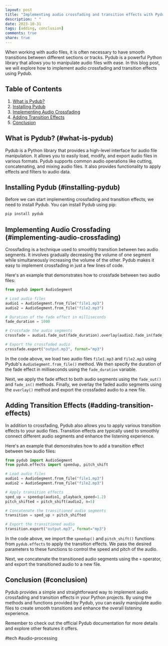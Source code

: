 ```yaml
---
layout: post
title: "Implementing audio crossfading and transition effects with Pydub"
description: " "
date: 2023-10-31
tags: [adding, conclusion]
comments: true
share: true
---
```


When working with audio files, it is often necessary to have smooth transitions between different sections or tracks. Pydub is a powerful Python library that allows you to manipulate audio files with ease. In this blog post, we will explore how to implement audio crossfading and transition effects using Pydub.

## Table of Contents
1. [What is Pydub?](#what-is-pydub)
2. [Installing Pydub](#installing-pydub)
3. [Implementing Audio Crossfading](#implementing-audio-crossfading)
4. [Adding Transition Effects](#adding-transition-effects)
5. [Conclusion](#conclusion)

## What is Pydub? (#what-is-pydub)
Pydub is a Python library that provides a high-level interface for audio file manipulation. It allows you to easily load, modify, and export audio files in various formats. Pydub supports common audio operations like cutting, concatenating, and mixing audio files. It also provides functionality to apply effects and filters to audio data.

## Installing Pydub (#installing-pydub)
Before we can start implementing crossfading and transition effects, we need to install Pydub. You can install Pydub using pip:

```python
pip install pydub
```

## Implementing Audio Crossfading (#implementing-audio-crossfading)
Crossfading is a technique used to smoothly transition between two audio segments. It involves gradually decreasing the volume of one segment while simultaneously increasing the volume of the other. Pydub makes it easy to implement crossfading in just a few lines of code.

Here's an example that demonstrates how to crossfade between two audio files:

```python
from pydub import AudioSegment

# Load audio files
audio1 = AudioSegment.from_file("file1.mp3")
audio2 = AudioSegment.from_file("file2.mp3")

# Duration of the fade effect in milliseconds
fade_duration = 1000

# Crossfade the audio segments
crossfade = audio1.fade_out(fade_duration).overlay(audio2.fade_in(fade_duration))

# Export the crossfaded audio
crossfade.export("output.mp3", format="mp3")
```

In the code above, we load two audio files `file1.mp3` and `file2.mp3` using Pydub's `AudioSegment.from_file()` method. We then specify the duration of the fade effect in milliseconds using the `fade_duration` variable.

Next, we apply the fade effect to both audio segments using the `fade_out()` and `fade_in()` methods. Finally, we overlay the faded audio segments using the `overlay()` method and export the crossfaded audio to a new file.

## Adding Transition Effects (#adding-transition-effects)
In addition to crossfading, Pydub also allows you to apply various transition effects to your audio files. Transition effects are typically used to smoothly connect different audio segments and enhance the listening experience.

Here's an example that demonstrates how to add a transition effect between two audio files:

```python
from pydub import AudioSegment
from pydub.effects import speedup, pitch_shift

# Load audio files
audio1 = AudioSegment.from_file("file1.mp3")
audio2 = AudioSegment.from_file("file2.mp3")

# Apply transition effects
sped_up = speedup(audio1, playback_speed=1.2)
pitch_shifted = pitch_shift(audio2, n=5)

# Concatenate the transitioned audio segments
transition = sped_up + pitch_shifted

# Export the transitioned audio
transition.export("output.mp3", format="mp3")
```

In the code above, we import the `speedup()` and `pitch_shift()` functions from `pydub.effects` to apply the transition effects. We pass the desired parameters to these functions to control the speed and pitch of the audio.

Next, we concatenate the transitioned audio segments using the `+` operator, and export the transitioned audio to a new file.

## Conclusion (#conclusion)
Pydub provides a simple and straightforward way to implement audio crossfading and transition effects in your Python projects. By using the methods and functions provided by Pydub, you can easily manipulate audio files to create smooth transitions and enhance the overall listening experience.

Remember to check out the official Pydub documentation for more details and explore other features it offers.

#tech #audio-processing